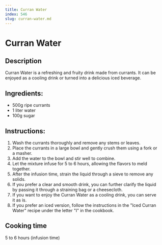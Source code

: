 ```yaml
---
title: Curran Water
index: 546
slug: curran-water.md
---
```


# Curran Water

## Description
Curran Water is a refreshing and fruity drink made from currants. It can be enjoyed as a cooling drink or turned into a delicious iced beverage.

## Ingredients:
- 500g ripe currants
- 1 liter water
- 100g sugar

## Instructions:
1. Wash the currants thoroughly and remove any stems or leaves.
2. Place the currants in a large bowl and gently crush them using a fork or a masher.
3. Add the water to the bowl and stir well to combine.
4. Let the mixture infuse for 5 to 6 hours, allowing the flavors to meld together.
5. After the infusion time, strain the liquid through a sieve to remove any solids.
6. If you prefer a clear and smooth drink, you can further clarify the liquid by passing it through a straining bag or a cheesecloth.
7. If you want to enjoy the Curran Water as a cooling drink, you can serve it as is.
8. If you prefer an iced version, follow the instructions in the "Iced Curran Water" recipe under the letter "I" in the cookbook.

## Cooking time
5 to 6 hours (infusion time)
